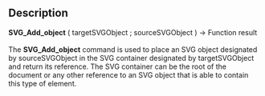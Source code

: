 <!-- Text := SVG_Add_object ( target ; source ) -> target (Text) -> source (Text)-->## Description **SVG\_Add\_object** ( targetSVGObject ; sourceSVGObject ) -&gt; Function result <br/><br/>The **SVG\_Add\_object** command is used to place an SVG object designated by sourceSVGObject in the SVG container designated by targetSVGObject and return its reference. The SVG container can be the root of the document or any other reference to an SVG object that is able to contain this type of element.